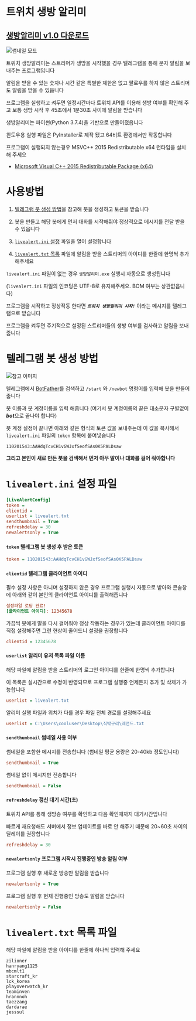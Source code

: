 # 트위치 생방 알리미

## [생방알리미 v1.0 다운로드](https://github.com/boxothing/TwitchLiveAlert/releases/download/v1.0/TwitchLiveAlert-1.0.zip)

![썸네일 모드](https://i.imgur.com/WAZiAGw.jpg)

트위치 생방알리미는 스트리머가 생방을 시작했을 경우 텔레그램을 통해 문자 알림을 보내주는 프로그램입니다

알림을 받을 수 있는 숫자나 시간 같은 특별한 제한은 없고 팔로우를 하지 않은 스트리머도 알림을 받을 수 있읍니다

프로그램을 실행하고 켜두면 일정시간마다 트위치 API를 이용해 생방 여부를 확인해 주고 보통 생방 시작 후 45초에서 1분30초 사이에 알림을 받습니다

생방알리미는 파이썬(Python 3.7.4)을 기반으로 만들어졌읍니다

윈도우용 실행 파일은 PyInstaller로 제작 됐고 64비트 환경에서만 작동합니다

프로그램이 실행되지 않는경우 MSVC++ 2015 Redistributable x64 런타임을 설치해 주세요
- [Microsoft Visual C++ 2015 Redistributable Package (x64)](https://www.microsoft.com/ko-KR/download/details.aspx?id=52685)


# 사용방법

1. [텔레그램 봇 생성 방법](#텔레그램-봇-생성-방법)을 참고해 봇을 생성하고 토큰을 받습니다

2. 봇을 만들고 해당 봇에게 먼저 대화를 시작해줘야 정상적으로 메시지를 전달 받을 수 있읍니다

3. [`livealert.ini` 설정](#livealertini-설정-파일) 파일을 열어 설정합니다

4. [`livealert.txt` 목록](#livealerttxt-목록-파일) 파일에 알림을 받을 스트리머의 아이디를 한줄에 한명씩 추가해주세요


`livealert.ini` 파일이 없는 경우 `생방알리미.exe` 실행시 자동으로 생성됩니다

(`livealert.ini` 파일의 인코딩은 UTF-8로 유지해주세요. BOM 여부는 상관없읍니다)



프로그램을 시작하고 정상작동 한다면 ***`트위치 생방알리미 시작!`*** 이라는 메시지를 텔레그램으로 받습니다

프로그램을 켜두면 주기적으로 설정된 스트리머들의 생방 여부를 검사하고 알림을 보내줍니다




# 텔레그램 봇 생성 방법

![참고 이미지](https://i.imgur.com/soxLdbJ.jpg)


텔레그램에서 [BotFather](https://telegram.me/botfather)를 검색하고 `/start` 와 `/newbot` 명령어를 입력해 봇을 만들어 줍니다

봇 이름과 봇 계정이름을 입력 해줍니다 (여기서 봇 계정이름의 끝은 대소문자 구별없이 ***bot***으로 끝나야 합니다)

봇 계정 설정이 끝나면 아래와 같은 형식의 토큰 값을 보내주는데 이 값을 복사해서 `livealert.ini` 파일의 `token` 항목에 붙여넣습니다

`110201543:AAHdqTcvCH1vGWJxfSeofSAs0K5PALDsaw`

**그리고 본인이 새로 만든 봇을 검색해서 먼저 아무 말이나 대화를 걸어 줘야합니다**


# `livealert.ini` 설정 파일

```ini
[LiveAlertConfig]
token = 
clientid = 
userlist = livealert.txt
sendthumbnail = True
refreshdelay = 30
newalertsonly = True
```

#### `token` 텔레그램 봇 생성 후 받은 토큰

```ini
token = 110201543:AAHdqTcvCH1vGWJxfSeofSAs0K5PALDsaw
```

#### `clientid` 텔레그램 클라이언트 아이디

필수 설정 사항은 아니며 설정하지 않은 경우 프로그램 실행시 자동으로 받아와 콘솔창에 아래와 같이 본인의 클라이언트 아이디를 출력해줍니다

```ini
설정파일 로딩 완료!
[클라이언트 아이디]: 12345678
```

가끔씩 봇에게 말을 다시 걸어줘야 정상 작동하는 경우가 있는데 클라이언트 아이디를 직접 설정해주면 그런 현상이 줄어드니 설정을 권장합니다
```ini
clientid = 12345678
```

#### `userlist` 알리미 유저 목록 파일 이름

해당 파일에 알림을 받을 스트리머의 로그인 아이디를 한줄에 한명씩 추가합니다

이 목록은 실시간으로 수정이 반영되므로 프로그램 실행중 언제든지 추가 및 삭제가 가능합니다
```ini
userlist = livealert.txt
```

알리미 실행 파일과 위치가 다를 경우 파일 전체 경로를 설정해주세요
```ini
userlist = C:\Users\cooluser\Desktop\직박구리\레전드.txt
```

#### `sendthumbnail` 썸네일 사용 여부

썸네일을 포함한 메시지를 전송합니다 (썸네일 평균 용량은 20-40kb 정도입니다)
```ini
sendthumbnail = True
```

썸네일 없이 메시지만 전송합니다
```ini
sendthumbnail = False
```

#### `refreshdelay` 갱신 대기 시간(초)

트위치 API를 통해 생방송 여부를 확인하고 다음 확인때까지 대기시간입니다

빠르게 재요청해도 서버에서 정보 업데이트를 바로 안 해주기 때문에 20~60초 사이의 딜레이를 권장합니다

```ini
refreshdelay = 30
```

#### `newalertsonly` 프로그램 시작시 진행중인 방송 알림 여부

프로그램 실행 후 새로운 방송만 알림을 받습니다
```ini
newalertsonly = True
```

프로그램 실행 후 현재 진행중인 방송도 알림을 받습니다
```ini
newalertsonly = False
```

# `livealert.txt` 목록 파일

해당 파일에 알림을 받을 아이디를 한줄에 하나씩 입력해 주세요

```
zilioner
hanryang1125
mbcmlt1
starcraft_kr
lck_korea
playoverwatch_kr
teaminven
hrannnoh
taezzang
dardarae
jesssul
```
